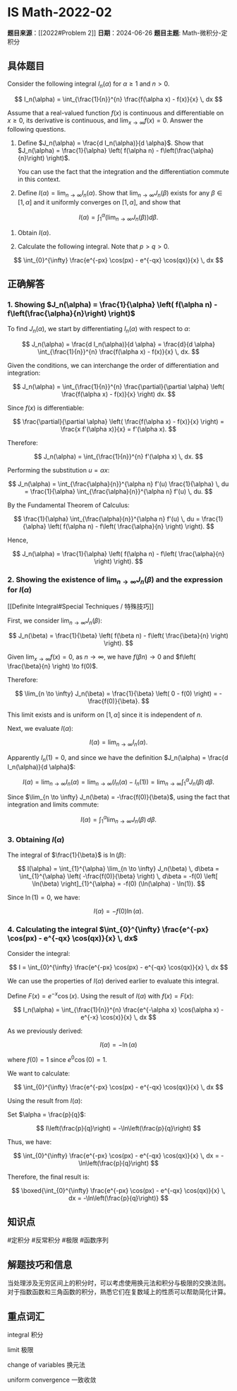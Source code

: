 # IS Math-2022-02

**题目来源**：[[2022#Problem 2]]
**日期**：2024-06-26
**题目主题**: Math-微积分-定积分

## 具体题目

Consider the following integral $I_n(\alpha)$ for $\alpha \geq 1$ and $n > 0$.

$$
I_n(\alpha) = \int_{\frac{1}{n}}^{n} \frac{f(\alpha x) - f(x)}{x} \, dx
$$

Assume that a real-valued function $f(x)$ is continuous and differentiable on $x \geq 0$, its derivative is continuous, and $\lim_{x \to \infty} f(x) = 0$. Answer the following questions.

1. Define $J_n(\alpha) = \frac{d I_n(\alpha)}{d \alpha}$. Show that $J_n(\alpha) = \frac{1}{\alpha} \left( f(\alpha n) - f\left(\frac{\alpha}{n}\right) \right)$.

   You can use the fact that the integration and the differentiation commute in this context.

2. Define $I(\alpha) = \lim_{n \to \infty} I_n(\alpha)$. Show that $\lim_{n \to \infty} J_n(\beta)$ exists for any $\beta \in [1, \alpha]$ and it uniformly converges on $[1, \alpha]$, and show that

$$
   I(\alpha) = \int_{1}^{\alpha} \left( \lim_{n \to \infty} J_n(\beta) \right) d\beta.
$$

1. Obtain $I(\alpha)$.

2. Calculate the following integral. Note that $p > q > 0$.

$$
   \int_{0}^{\infty} \frac{e^{-px} \cos(px) - e^{-qx} \cos(qx)}{x} \, dx
$$

## 正确解答

### 1. Showing $J_n(\alpha) = \frac{1}{\alpha} \left( f(\alpha n) - f\left(\frac{\alpha}{n}\right) \right)$

To find $J_n(\alpha)$, we start by differentiating $I_n(\alpha)$ with respect to $\alpha$:

$$
J_n(\alpha) = \frac{d I_n(\alpha)}{d \alpha} = \frac{d}{d \alpha} \int_{\frac{1}{n}}^{n} \frac{f(\alpha x) - f(x)}{x} \, dx.
$$

Given the conditions, we can interchange the order of differentiation and integration:

$$
J_n(\alpha) = \int_{\frac{1}{n}}^{n} \frac{\partial}{\partial \alpha} \left( \frac{f(\alpha x) - f(x)}{x} \right) dx.
$$

Since $f(x)$ is differentiable:

$$
\frac{\partial}{\partial \alpha} \left( \frac{f(\alpha x) - f(x)}{x} \right) = \frac{x f'(\alpha x)}{x} = f'(\alpha x).
$$

Therefore:

$$
J_n(\alpha) = \int_{\frac{1}{n}}^{n} f'(\alpha x) \, dx.
$$

Performing the substitution $u = \alpha x$:

$$
J_n(\alpha) = \int_{\frac{\alpha}{n}}^{\alpha n} f'(u) \frac{1}{\alpha} \, du = \frac{1}{\alpha} \int_{\frac{\alpha}{n}}^{\alpha n} f'(u) \, du.
$$

By the Fundamental Theorem of Calculus:

$$
\frac{1}{\alpha} \int_{\frac{\alpha}{n}}^{\alpha n} f'(u) \, du = \frac{1}{\alpha} \left( f(\alpha n) - f\left( \frac{\alpha}{n} \right) \right).
$$

Hence,

$$
J_n(\alpha) = \frac{1}{\alpha} \left( f(\alpha n) - f\left( \frac{\alpha}{n} \right) \right).
$$

### 2. Showing the existence of $\lim_{n \to \infty} J_n(\beta)$ and the expression for $I(\alpha)$

[[Definite Integral#Special Techniques / 特殊技巧]]

First, we consider $\lim_{n \to \infty} J_n(\beta)$:

$$
J_n(\beta) = \frac{1}{\beta} \left( f(\beta n) - f\left( \frac{\beta}{n} \right) \right).
$$

Given $\lim_{x \to \infty} f(x) = 0$, as $n \to \infty$, we have $f(\beta n) \to 0$ and $f\left( \frac{\beta}{n} \right) \to f(0)$.

Therefore:

$$
\lim_{n \to \infty} J_n(\beta) = \frac{1}{\beta} \left( 0 - f(0) \right) = -\frac{f(0)}{\beta}.
$$

This limit exists and is uniform on $[1, \alpha]$ since it is independent of $n$.

Next, we evaluate $I(\alpha)$:

$$
I(\alpha) = \lim_{n \to \infty} I_n(\alpha).
$$

Apparently $I_n(1) = 0$, and since we have the definition $J_n(\alpha) = \frac{d I_n(\alpha)}{d \alpha}$:

$$
I(\alpha) = \lim_{n \to \infty} I_n(\alpha) = \lim_{n \to \infty} (I_n(\alpha) - I_n(1)) = \lim_{n \to \infty} \int_{1}^{\alpha} J_n(\beta) \, d\beta.
$$

Since $\lim_{n \to \infty} J_n(\beta) = -\frac{f(0)}{\beta}$, using the fact that integration and limits commute:

$$
I(\alpha) = \int_{1}^{\alpha} \lim_{n \to \infty} J_n(\beta) \, d\beta.
$$

### 3. Obtaining $I(\alpha)$

The integral of $\frac{1}{\beta}$ is $\ln(\beta)$:

$$
I(\alpha) = \int_{1}^{\alpha} \lim_{n \to \infty} J_n(\beta) \, d\beta = \int_{1}^{\alpha} \left( -\frac{f(0)}{\beta} \right) \, d\beta = -f(0) \left[ \ln(\beta) \right]_{1}^{\alpha} = -f(0) (\ln(\alpha) - \ln(1)).
$$

Since $\ln(1) = 0$, we have:

$$
I(\alpha) = -f(0) \ln(\alpha).
$$

### 4. Calculating the integral $\int_{0}^{\infty} \frac{e^{-px} \cos(px) - e^{-qx} \cos(qx)}{x} \, dx$

Consider the integral:

$$
I = \int_{0}^{\infty} \frac{e^{-px} \cos(px) - e^{-qx} \cos(qx)}{x} \, dx
$$

We can use the properties of $I(\alpha)$ derived earlier to evaluate this integral.

Define $F(x) = e^{-x} \cos(x)$. Using the result of $I(\alpha)$ with $f(x) = F(x)$:

$$
I_n(\alpha) = \int_{\frac{1}{n}}^{n} \frac{e^{-\alpha x} \cos(\alpha x) - e^{-x} \cos(x)}{x} \, dx
$$

As we previously derived:

$$
I(\alpha) = -\ln(\alpha)
$$

where $f(0) = 1$ since $e^0 \cos(0) = 1$.

We want to calculate:

$$
\int_{0}^{\infty} \frac{e^{-px} \cos(px) - e^{-qx} \cos(qx)}{x} \, dx
$$

Using the result from $I(\alpha)$:

Set $\alpha = \frac{p}{q}$:

$$
I\left(\frac{p}{q}\right) = -\ln\left(\frac{p}{q}\right)
$$

Thus, we have:

$$
\int_{0}^{\infty} \frac{e^{-px} \cos(px) - e^{-qx} \cos(qx)}{x} \, dx = -\ln\left(\frac{p}{q}\right)
$$

Therefore, the final result is:

$$
\boxed{\int_{0}^{\infty} \frac{e^{-px} \cos(px) - e^{-qx} \cos(qx)}{x} \, dx = -\ln\left(\frac{p}{q}\right)}
$$

## 知识点

#定积分 #反常积分 #极限 #函数序列

## 解题技巧和信息

当处理涉及无穷区间上的积分时，可以考虑使用换元法和积分与极限的交换法则。对于指数函数和三角函数的积分，熟悉它们在复数域上的性质可以帮助简化计算。

## 重点词汇

integral 积分

limit 极限

change of variables 换元法

uniform convergence 一致收敛
